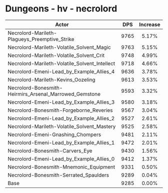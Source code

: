 # Dungeons - hv - necrolord
| Actor | DPS | Increase |
|---|:---:|:---:|
|Necrolord-Marileth-Plagueys_Preemptive_Strike|9765|5.17%|
|Necrolord-Marileth-Volatile_Solvent_Magic|9763|5.15%|
|Necrolord-Marileth-Volatile_Solvent_Crit|9748|4.99%|
|Necrolord-Marileth-Volatile_Solvent_Intellect|9718|4.66%|
|Necrolord-Emeni-Lead_by_Example_Allies_4|9636|3.78%|
|Necrolord-Marileth-Kevins_Oozeling|9613|3.53%|
|Necrolord-Bonesmith-Heirmirs_Arsenal_Marrowed_Gemstone|9593|3.32%|
|Necrolord-Emeni-Lead_by_Example_Allies_3|9580|3.18%|
|Necrolord-Bonesmith-Forgeborne_Reveries|9567|3.04%|
|Necrolord-Emeni-Lead_by_Example_Allies_2|9527|2.61%|
|Necrolord-Marileth-Volatile_Solvent_Mastery|9525|2.58%|
|Necrolord-Emeni-Gnashing_Chompers|9481|2.11%|
|Necrolord-Emeni-Lead_by_Example_Allies_1|9472|2.01%|
|Necrolord-Bonesmith-Carvers_Eye|9430|1.56%|
|Necrolord-Emeni-Lead_by_Example_Allies_0|9412|1.37%|
|Necrolord-Bonesmith-Mnemonic_Equipment|9331|0.50%|
|Necrolord-Bonesmith-Serrated_Spaulders|9289|0.04%|
|Base|9285|0.00%|
